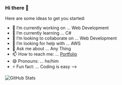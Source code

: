 ### Hi there 👋

Here are some ideas to get you started:

- 🔭 I’m currently working on ... Web Development
- 🌱 I’m currently learning ... C#
- 👯 I’m looking to collaborate on ... Web Development
- 🤔 I’m looking for help with ... AWS
- 💬 Ask me about ... Any Thing
- 📫 How to reach me: ... [Portfolio](http://raslanrizvi.tech)
- 😄 Pronouns: ... he/him
- ⚡ Fun fact: ... Coding is easy
-->


![GitHub Stats](https://github-readme-stats.vercel.app/api?username=raslanrizvi&theme=radical)
